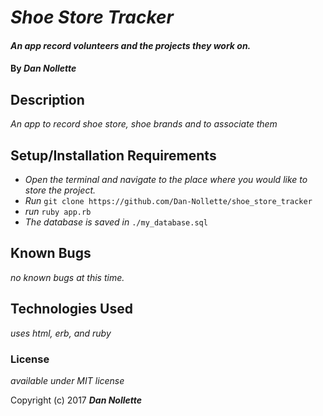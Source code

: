 # _Shoe Store Tracker_

#### _An app record volunteers and the projects they work on._

#### By _**Dan Nollette**_

## Description

_An app to record shoe store, shoe brands and to associate them_

## Setup/Installation Requirements

* _Open the terminal and navigate to the place where you would like to store the project._
* _Run_ `git clone https://github.com/Dan-Nollette/shoe_store_tracker`
* _run_ `ruby app.rb`
* _The database is saved in_ `./my_database.sql`
## Known Bugs

_no known bugs at this time._

## Technologies Used

_uses html, erb, and ruby_

### License

*available under MIT license*

Copyright (c) 2017 **_Dan Nollette_**
